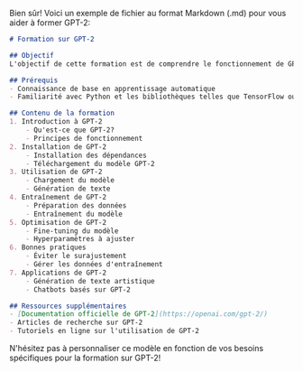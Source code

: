 Bien sûr! Voici un exemple de fichier au format Markdown (.md) pour vous aider à former GPT-2:

```markdown
# Formation sur GPT-2

## Objectif
L'objectif de cette formation est de comprendre le fonctionnement de GPT-2 et d'apprendre à l'utiliser efficacement pour la génération de texte.

## Prérequis
- Connaissance de base en apprentissage automatique
- Familiarité avec Python et les bibliothèques telles que TensorFlow ou PyTorch

## Contenu de la formation
1. Introduction à GPT-2
    - Qu'est-ce que GPT-2?
    - Principes de fonctionnement
2. Installation de GPT-2
    - Installation des dépendances
    - Téléchargement du modèle GPT-2
3. Utilisation de GPT-2
    - Chargement du modèle
    - Génération de texte
4. Entraînement de GPT-2
    - Préparation des données
    - Entraînement du modèle
5. Optimisation de GPT-2
    - Fine-tuning du modèle
    - Hyperparamètres à ajuster
6. Bonnes pratiques
    - Éviter le surajustement
    - Gérer les données d'entraînement
7. Applications de GPT-2
    - Génération de texte artistique
    - Chatbots basés sur GPT-2

## Ressources supplémentaires
- [Documentation officielle de GPT-2](https://openai.com/gpt-2/)
- Articles de recherche sur GPT-2
- Tutoriels en ligne sur l'utilisation de GPT-2
```

N'hésitez pas à personnaliser ce modèle en fonction de vos besoins spécifiques pour la formation sur GPT-2!